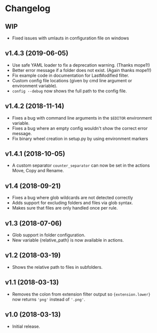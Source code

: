 # Changelog

## WIP 
- Fixed issues with umlauts in configuration file on windows

## v1.4.3 (2019-06-05)
- Use safe YAML loader to fix a deprecation warning. (Thanks mope1!)
- Better error message if a folder does not exist. (Again thanks mope1!)
- Fix example code in documentation for LastModified filter.
- Custom config file locations (given by cmd line argument or environment variable).
- `config --debug` now shows the full path to the config file.

## v1.4.2 (2018-11-14)
- Fixes a bug with command line arguments in the ``$EDITOR`` environment
  variable.
- Fixes a bug where an empty config wouldn't show the correct error message.
- Fix binary wheel creation in setup.py by using environment markers

## v1.4.1 (2018-10-05)
- A custom separator ``counter_separator`` can now be set in the actions Move,
  Copy and Rename.

## v1.4 (2018-09-21)
- Fixes a bug where glob wildcards are not detected correctly
- Adds support for excluding folders and files via glob syntax.
- Makes sure that files are only handled once per rule.

## v1.3 (2018-07-06)
- Glob support in folder configuration.
- New variable {relative_path} is now available in actions.

## v1.2 (2018-03-19)
- Shows the relative path to files in subfolders.

## v1.1 (2018-03-13)
- Removes the colon from extension filter output so `{extension.lower}` now
  returns `'png'` instead of `'.png'`.

## v1.0 (2018-03-13)
- Initial release.
